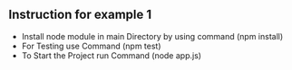 ## Instruction for example 1

* Install node module in main Directory by using command (npm install)
* For Testing use Command (npm test)
* To Start the Project run Command (node app.js)
